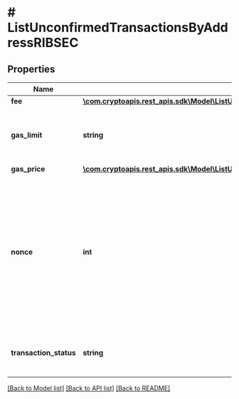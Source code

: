 # # ListUnconfirmedTransactionsByAddressRIBSEC

## Properties

Name | Type | Description | Notes
------------ | ------------- | ------------- | -------------
**fee** | [**\com.cryptoapis.rest_apis.sdk\Model\ListUnconfirmedTransactionsByAddressRIBSECFee**](ListUnconfirmedTransactionsByAddressRIBSECFee.md) |  |
**gas_limit** | **string** | Represents the amount of gas used by this specific transaction alone. |
**gas_price** | [**\com.cryptoapis.rest_apis.sdk\Model\ListUnconfirmedTransactionsByAddressRIBSECGasPrice**](ListUnconfirmedTransactionsByAddressRIBSECGasPrice.md) |  |
**nonce** | **int** | Represents the sequential running number for an address, starting from 0 for the first transaction. E.g., if the nonce of a transaction is 10, it would be the 11th transaction sent from the sender&#39;s address. |
**transaction_status** | **string** | String representation of the transaction status |

[[Back to Model list]](../../README.md#models) [[Back to API list]](../../README.md#endpoints) [[Back to README]](../../README.md)
